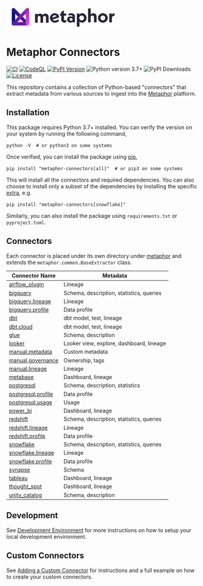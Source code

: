 <a href="https://metaphor.io"><img src="https://github.com/MetaphorData/connectors/raw/main/logo.png" width="300" /></a>

# Metaphor Connectors

[![CI](https://github.com/MetaphorData/connectors/actions/workflows/ci.yml/badge.svg)](https://github.com/MetaphorData/connectors/actions/workflows/ci.yml)
[![CodeQL](https://github.com/MetaphorData/connectors/workflows/CodeQL/badge.svg)](https://github.com/MetaphorData/connectors/actions/workflows/codeql-analysis.yml)
[![PyPI Version](https://img.shields.io/pypi/v/metaphor-connectors)](https://pypi.org/project/metaphor-connectors/)
![Python version 3.7+](https://img.shields.io/badge/python-3.7%2B-blue)
![PyPI Downloads](https://img.shields.io/pypi/dm/metaphor-connectors)
[![License](https://img.shields.io/github/license/MetaphorData/connectors)](https://github.com/MetaphorData/connectors/blob/master/LICENSE)

This repository contains a collection of Python-based "connectors" that extract metadata from various sources to ingest into the [Metaphor](https://metaphor.io) platform.

## Installation

This package requires Python 3.7+ installed. You can verify the version on your system by running the following command,

```shell
python -V  # or python3 on some systems
```

Once verified, you can install the package using [pip](https://docs.python.org/3/installing/index.html),

```shell
pip install "metaphor-connectors[all]"  # or pip3 on some systems
```

This will install all the connectors and required dependencies. You can also choose to install only a subset of the dependencies by installing the specific [extra](https://packaging.python.org/tutorials/installing-packages/#installing-setuptools-extras), e.g.

```shell
pip install "metaphor-connectors[snowflake]"
```

Similarly, you can also install the package using `requirements.txt` or `pyproject.toml`.

## Connectors

Each connector is placed under its own directory under [metaphor](./metaphor) and extends the `metaphor.common.BaseExtractor` class.

| Connector Name                                               | Metadata                                 |
|--------------------------------------------------------------|------------------------------------------|  
| [airflow_plugin](metaphor/airflow_plugin/README.md)          | Lineage                                  |
| [bigquery](metaphor/bigquery/README.md)                      | Schema, description, statistics, queries |
| [bigquery.lineage](metaphor/bigquery/lineage/README.md)      | Lineage                                  |
| [bigquery.profile](metaphor/bigquery/profile/README.md)      | Data profile                             |
| [dbt](metaphor/dbt/README.md)                                | dbt model, test, lineage                 |
| [dbt.cloud](metaphor/dbt/cloud/README.md)                    | dbt model, test, lineage                 |
| [glue](metaphor/glue/README.md)                              | Schema, description                      |
| [looker](metaphor/looker/README.md)                          | Looker view, explore, dashboard, lineage |
| [manual.metadata](metaphor/manual/metadata/README.md)        | Custom metadata                          |
| [manual.governance](metaphor/manual/governance/README.md)    | Ownership, tags                          |
| [manual.lineage](metaphor/manual/lineage/README.md)          | Lineage                                  |
| [metabase](metaphor/metabase/README.md)                      | Dashboard, lineage                       |
| [postgresql](metaphor/postgresql/README.md)                  | Schema, description, statistics          |
| [postgresql.profile](metaphor/postgresql/profile/README.md)  | Data profile                             |
| [postgresql.usage](metaphor/postgresql/usage/README.md)      | Usage                                    |
| [power_bi](metaphor/power_bi/README.md)                      | Dashboard, lineage                       |
| [redshift](metaphor/redshift/README.md)                      | Schema, description, statistics, queries |
| [redshift.lineage](metaphor/redshift/lineage/README.md)      | Lineage                                  |
| [redshift.profile](metaphor/redshift/profile/README.md)      | Data profile                             |
| [snowflake](metaphor/snowflake/README.md)                    | Schema, description, statistics, queries |
| [snowflake.lineage](metaphor/snowflake/lineage/README.md)    | Lineage                                  |
| [snowflake.profile](metaphor/snowflake/profile/README.md)    | Data profile                             |
| [synapse](metaphor/synapse//README.md)                       | Schema                                   |
| [tableau](metaphor/tableau/README.md)                        | Dashboard, lineage                       |
| [thought_spot](metaphor/thought_spot/README.md)              | Dashboard, lineage                       |
| [unity_catalog](metaphor/unity_catalog/README.md)            | Schema, description                      |

## Development

See [Development Environment](docs/develop.md) for more instructions on how to setup your local development environment.

## Custom Connectors

See [Adding a Custom Connector](docs/custom.md) for instructions and a full example on how to create your custom connectors.

